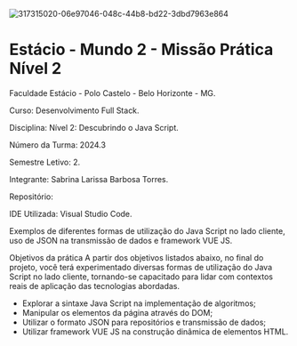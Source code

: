 ![317315020-06e97046-048c-44b8-bd22-3dbd7963e864](https://github.com/user-attachments/assets/43e09d29-eafd-4fd6-8678-04fed2a9a32a)


<h1>Estácio - Mundo 2 - Missão Prática  Nível 2</h1>



Faculdade Estácio - Polo Castelo - Belo Horizonte - MG.
 
Curso: Desenvolvimento Full Stack.
 
Disciplina: Nível 2: Descubrindo o Java Script.
 
Número da Turma: 2024.3
 
Semestre Letivo: 2.

Integrante: Sabrina Larissa Barbosa Torres.

Repositório:

IDE Utilizada: Visual Studio Code.

Exemplos de diferentes formas de utilização do Java Script no lado cliente, uso de
JSON na transmissão de dados e framework VUE JS.

Objetivos da prática
A partir dos objetivos listados abaixo, no final do projeto, você terá experimentado
diversas formas de utilização do Java Script no lado cliente, tornando-se capacitado
para lidar com contextos reais de aplicação das tecnologias abordadas.

  -  Explorar a sintaxe Java Script na implementação de algoritmos;
  -  Manipular os elementos da página através do DOM;
  -  Utilizar o formato JSON para repositórios e transmissão de dados;
  -  Utilizar framework VUE JS na construção dinâmica de elementos HTML.
